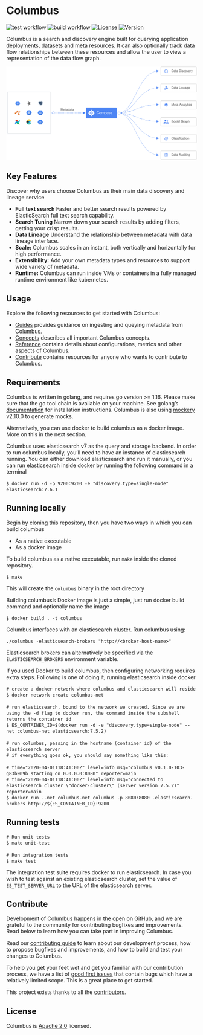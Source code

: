 # Columbus

![test workflow](https://github.com/odpf/columbus/actions/workflows/test.yml/badge.svg)
![build workflow](https://github.com/odpf/columbus/actions/workflows/build.yml/badge.svg)
[![License](https://img.shields.io/badge/License-Apache%202.0-blue.svg?logo=apache)](LICENSE)
[![Version](https://img.shields.io/github/v/release/odpf/columbus?logo=semantic-release)](Version)

Columbus is a search and discovery engine built for querying application deployments, datasets and meta resources. It can also optionally track data flow relationships between these resources and allow the user to view a representation of the data flow graph.

<p align="center"><img src="./docs/assets/overview.svg" /></p>

## Key Features
Discover why users choose Columbus as their main data discovery and lineage service

* **Full text search** Faster and better search results powered by ElasticSearch full text search capability.
* **Search Tuning** Narrow down your search results by adding filters, getting your crisp results.
* **Data Lineage** Understand the relationship between metadata with data lineage interface.
* **Scale:** Columbus scales in an instant, both vertically and horizontally for high performance.
* **Extensibility:** Add your own metadata types and resources to support wide variety of metadata.
* **Runtime:** Columbus can run inside VMs or containers in a fully managed runtime environment like kubernetes.

## Usage

Explore the following resources to get started with Columbus:

* [Guides](docs/guides) provides guidance on ingesting and queying metadata from Columbus.
* [Concepts](docs/concepts) describes all important Columbus concepts.
* [Reference](docs/reference) contains details about configurations, metrics and other aspects of Columbus.
* [Contribute](docs/contribute/contribution.md) contains resources for anyone who wants to contribute to Columbus.

## Requirements

Columbus is written in golang, and requires go version >= 1.16. Please make sure that the go tool chain is available on your machine. See golang’s [documentation](https://golang.org/) for installation instructions. Columbus is also using [mockery](https://github.com/vektra/mockery) v2.10.0 to generate mocks.

Alternatively, you can use docker to build columbus as a docker image. More on this in the next section.

Columbus uses elasticsearch v7 as the query and storage backend. In order to run columbus locally, you’ll need to have an instance of elasticsearch running.  You can either download elasticsearch and run it manually, or you can run elasticsearch inside docker by running the following command in a terminal
```
$ docker run -d -p 9200:9200 -e "discovery.type=single-node" elasticsearch:7.6.1
```

## Running locally
Begin by cloning this repository, then you have two ways in which you can build columbus
* As a native executable
* As a docker image

To build columbus as a native executable, run `make` inside the cloned repository.
```
$ make
```

This will create the `columbus` binary in the root directory

Building columbus’s Docker image is just a simple, just run docker build command and optionally name the image
```
$ docker build . -t columbus
```

Columbus interfaces with an elasticsearch cluster. Run columbus using:

```
./columbus -elasticsearch-brokers "http://<broker-host-name>"
```

Elasticsearch brokers can alternatively be specified via the `ELASTICSEARCH_BROKERS` environment variable.

If you used Docker to build columbus, then configuring networking requires extra steps. Following is one of doing it, running elasticsearch inside docker

```
# create a docker network where columbus and elasticsearch will reside 
$ docker network create columbus-net

# run elasticsearch, bound to the network we created. Since we are using the -d flag to docker run, the command inside the subshell returns the container id
$ ES_CONTAINER_ID=$(docker run -d -e "discovery.type=single-node" --net columbus-net elasticsearch:7.5.2)

# run columbus, passing in the hostname (container id) of the elasticsearch server
# if everything goes ok, you should say something like this:

# time="2020-04-01T18:41:00Z" level=info msg="columbus v0.1.0-103-g83b909b starting on 0.0.0.0:8080" reporter=main
# time="2020-04-01T18:41:00Z" level=info msg="connected to elasticsearch cluster \"docker-cluster\" (server version 7.5.2)" reporter=main
$ docker run --net columbus-net columbus -p 8080:8080 -elasticsearch-brokers http://${ES_CONTAINER_ID}:9200 
```

## Running tests

```
# Run unit tests
$ make unit-test

# Run integration tests
$ make test
```

The integration test suite requires docker to run elasticsearch. In case you wish to test against an existing 
elasticsearch cluster, set the value of `ES_TEST_SERVER_URL` to the URL of the elasticsearch server.


## Contribute

Development of Columbus happens in the open on GitHub, and we are grateful to the community for contributing bugfixes and improvements. Read below to learn how you can take part in improving Columbus.

Read our [contributing guide](docs/contribute/contribution.md) to learn about our development process, how to propose bugfixes and improvements, and how to build and test your changes to Columbus.

To help you get your feet wet and get you familiar with our contribution process, we have a list of [good first issues](https://github.com/odpf/columbus/labels/good%20first%20issue) that contain bugs which have a relatively limited scope. This is a great place to get started.

This project exists thanks to all the [contributors](https://github.com/odpf/columbus/graphs/contributors).

## License
Columbus is [Apache 2.0](LICENSE) licensed.